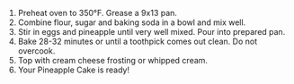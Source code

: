 1. Preheat oven to 350°F. Grease a 9x13 pan.
2. Combine flour, sugar and baking soda in a bowl and mix well.
3. Stir in eggs and pineapple until very well mixed. Pour into prepared pan.
4. Bake 28-32 minutes or until a toothpick comes out clean. Do not overcook.
5. Top with cream cheese frosting or whipped cream.
6. Your Pineapple Cake is ready!